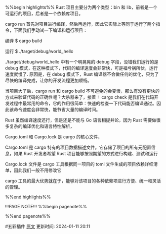 %%begin highlights%%
Rust 项目主要分为两个类型：bin 和 lib，前者是一个可运行的项目，后者是一个依赖库项目。

cargo run 首先对项目进行编译，然后再运行，因此它实际上等同于运行了两个指令，下面我们手动试一下编译和运行项目：

编译
$ cargo build

运行
$ ./target/debug/world_hello

./target/debug/world_hello 中有一个明晃晃的 debug 字段，没错我们运行的是 debug 模式，在这种模式下，代码的编译速度会非常快，可是福兮祸所伏，运行速度就慢了. 原因是，在 debug 模式下，Rust 编译器不会做任何的优化，只为了尽快的编译完成，让你的开发流程更加顺畅。

当项目大了后，cargo run 和 cargo build 不可避免的会变慢，那么有没有更快的方式来验证代码的正确性呢？大杀器来了，接着！
cargo check 是我们在代码开发过程中最常用的命令，它的作用很简单：快速的检查一下代码能否编译通过。因此该命令速度会非常快，能节省大量的编译时间。

Rust 虽然编译速度还行，但是还是不能与 Go 语言相提并论，因为 Rust 需要做很多复杂的编译优化和语言特性解析，

Cargo.toml 和 Cargo.lock 是 cargo 的核心文件，

Cargo.toml 是 cargo 特有的项目数据描述文件。它存储了项目的所有元配置信息，如果 Rust 开发者希望 Rust 项目能够按照期望的方式进行构建、测试和运行

Cargo.lock 文件是 cargo 工具根据同一项目的 toml 文件生成的项目依赖详细清单，因此我们一般不用修改它

cargo 工具的最大优势就在于，能够对该项目的各种依赖项进行方便、统一和灵活的管理。

%%end highlights%%

!!!PAGE NOTE!!!
%%begin pagenote%%

%%end pagenote%%

 #五彩插件 [原文](https://course.rs/first-try/cargo.html)
更新时间: 2024-01-11 20:11